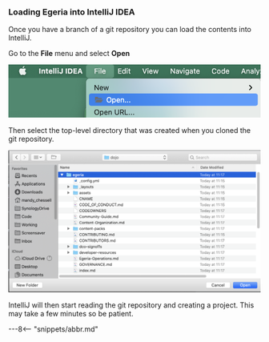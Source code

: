 <!-- SPDX-License-Identifier: CC-BY-4.0 -->
<!-- Copyright Contributors to the ODPi Egeria project 2020. -->

### Loading Egeria into IntelliJ IDEA

Once you have a branch of a git repository you can load the contents into IntelliJ.

Go to the **File** menu and select **Open**

![File->Open menu](/education/tutorials/intellij-tutorial/intellij-file-open.png)

Then select the top-level directory that was created when you cloned the git repository.

![Select clone directory](/education/tutorials/intellij-tutorial/intellij-select-clone-directory.png)

IntelliJ will then start reading the git repository and creating a project. This may take a few minutes so be patient.

---8<-- "snippets/abbr.md"
